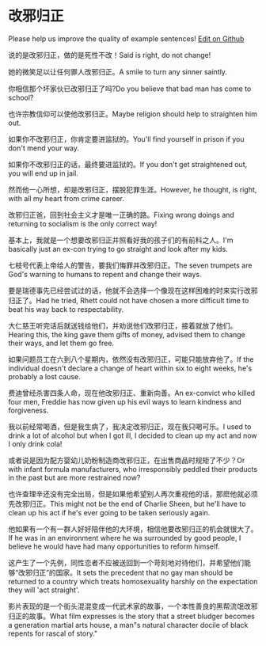 # 改邪归正

Please help us improve the quality of example sentences! [Edit on Github](https://github.com/jiyushe/jiyu-example-sentence-source/blob/main/chinese/gaixieguizheng.md)

<p><span class="chinese">说的是改邪归正，做的是死性不改！</span><span class="english">Said is right, do not change!</span></p>

<p><span class="chinese">她的微笑足以让任何罪人改邪归正。</span><span class="english">A smile to turn any sinner saintly.</span></p>

<p><span class="chinese">你相信那个坏家伙已改邪归正了吗?</span><span class="english">Do you believe that bad man has come to school?</span></p>

<p><span class="chinese">也许宗教信仰可以使他改邪归正。</span><span class="english">Maybe religion should help to straighten him out.</span></p>

<p><span class="chinese">如果你不改邪归正，你肯定要进监狱的。</span><span class="english">You'll find yourself in prison if you don't mend your way.</span></p>

<p><span class="chinese">如果你不改邪归正的话，最终要进监狱的。</span><span class="english">If you don't get straightened out, you will end up in jail.</span></p>

<p><span class="chinese">然而他一心所想，却是改邪归正，摆脱犯罪生涯。</span><span class="english">However, he thought, is right, with all my heart from crime career.</span></p>

<p><span class="chinese">改邪归正爸，回到社会主义才是唯一正确的路。</span><span class="english">Fixing wrong doings and returning to socialism is the only correct way!</span></p>

<p><span class="chinese">基本上，我就是一个想要改邪归正并照看好我的孩子们的有前科之人。</span><span class="english">I'm basically just an ex-con trying to go straight and look after my kids.</span></p>

<p><span class="chinese">七枝号代表上帝给人的警告，要我们悔罪并改邪归正。</span><span class="english">The seven trumpets are God's warning to humans to repent and change their ways.</span></p>

<p><span class="chinese">要是瑞德事先已经尝试过的话，他就不会选择一个像现在这样困难的时来实行改邪归正了。</span><span class="english">Had he tried, Rhett could not have chosen a more difficult time to beat his way back to respectability.</span></p>

<p><span class="chinese">大仁慈王听完话后就送钱给他们，并劝说他们改邪归正，接着就放了他们。</span><span class="english">Hearing this, the king gave them gifts of money, advised them to change their ways, and let them go free.</span></p>

<p><span class="chinese">如果问题员工在六到八个星期内，依然没有改邪归正，可能只能放弃他了。</span><span class="english">If the individual doesn't declare a change of heart within six to eight weeks, he's probably a lost cause.</span></p>

<p><span class="chinese">费迪曾经杀害四条人命，现在他改邪归正、重新向善。</span><span class="english">An ex-convict who killed four men, Freddie has now given up his evil ways to learn kindness and forgiveness.</span></p>

<p><span class="chinese">我以前经常喝酒，但是我生病了，我决定改邪归正，现在我只喝可乐。</span><span class="english">I used to drink a lot of alcohol but when I got ill, I decided to clean up my act and now I only drink cola!</span></p>

<p><span class="chinese">或者说是因为配方婴幼儿奶粉制造商改邪归正，在出售商品时规矩了不少？</span><span class="english">Or with infant formula manufacturers, who irresponsibly peddled their products in the past but are more restrained now?</span></p>

<p><span class="chinese">也许查理辛还没有完全出局，但是如果他希望别人再次重视他的话，那麽他就必须先改邪归正。</span><span class="english">This might not be the end of Charlie Sheen, but he'll have to clean up his act if he's ever going to be taken seriously again.</span></p>

<p><span class="chinese">他如果有一个有一群人好好陪伴他的大环境，相信他要改邪归正的机会就很大了。</span><span class="english">If he was in an environment where he wa surrounded by good people, I believe he would have had many opportunities to reform himself.</span></p>

<p><span class="chinese">这产生了一个先例，同性恋者不应被送回到一个苛刻地对待他们，并希望他们能够“改邪归正”的国家。</span><span class="english">It sets the precedent that no gay man should be returned to a country which treats homosexuality harshly on the expectation they will 'act straight'.</span></p>

<p><span class="chinese">影片表现的是一个街头混混变成一代武术家的故事，一个本性善良的黑帮流氓改邪归正的故事。</span><span class="english">What film expresses is the story that a street bludger becomes a generation martial arts house, a man"s natural character docile of black repents for rascal of story."</span></p>

